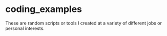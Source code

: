 # coding_examples

These are random scripts or tools I created at a variety of different jobs or personal interests.
